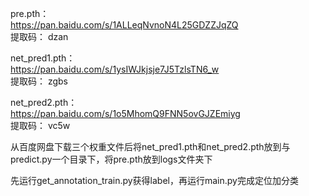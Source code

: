 pre.pth：  
https://pan.baidu.com/s/1ALLeqNvnoN4L25GDZZJqZQ   
提取码： dzan

net_pred1.pth：  
https://pan.baidu.com/s/1ysIWJkjsje7J5TzlsTN6_w   
提取码： zgbs

net_pred2.pth：  
https://pan.baidu.com/s/1o5MhomQ9FNN5ovGJZEmiyg   
提取码： vc5w

从百度网盘下载三个权重文件后将net_pred1.pth和net_pred2.pth放到与predict.py一个目录下，将pre.pth放到logs文件夹下

先运行get_annotation_train.py获得label，再运行main.py完成定位加分类
